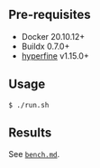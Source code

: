 ## Pre-requisites

* Docker 20.10.12+
* Buildx 0.7.0+
* [hyperfine](https://github.com/sharkdp/hyperfine) v1.15.0+

## Usage

```console
$ ./run.sh
```

## Results

See [`bench.md`](bench.md).
